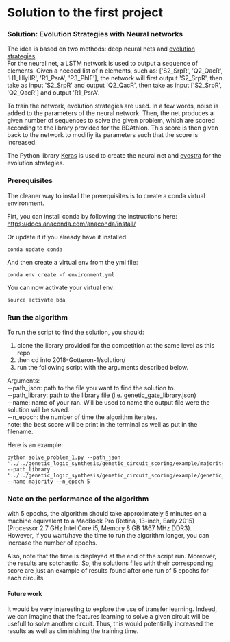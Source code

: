 # Solution to the first project


### Solution: Evolution Strategies with Neural networks
The idea is based on two methods: deep neural nets and [evolution strategies](https://blog.openai.com/evolution-strategies/).  
For the neural net, a LSTM network is used to output a sequence of elements. Given a needed list of n elements, such as: ['S2_SrpR', 'Q2_QacR', 'H1_HlyIIR', 'R1_PsrA', 'P3_PhlF'], the network will first output 'S2_SrpR', then take as input 'S2_SrpR' and output 'Q2_QacR', then take as input ['S2_SrpR', 'Q2_QacR'] and output 'R1_PsrA'.  
  

To train the network, evolution strategies are used. In a few words, noise is added to the parameters of the neural network. Then, the net produces a given number of sequences to solve the given problem, which are scored according to the library provided for the BDAthlon. This score is then given back to the network to modifiy its parameters such that the score is increased.  
  
The Python library [Keras](https://keras.io/) is used to create the neural net and [evostra](https://github.com/alirezamika/evostra) for the evolution strategies.

### Prerequisites

The cleaner way to install the prerequisites is to create a conda virtual environment. 

Firt, you can install conda by following the instructions here: https://docs.anaconda.com/anaconda/install/  

Or update it if you already have it installed:

```
conda update conda
```
And then create a virtual env from the yml file:

```
conda env create -f environment.yml

```

You can now activate your virtual env:

```
source activate bda
```

### Run the algorithm
To run the script to find the solution, you should:  
1. clone the library provided for the competition at the same level as this repo  
2. then cd into 2018-Gotteron-1/solution/  
3. run the following script with the arguments described below.  
  
Arguments:  
--path_json: path to the file you want to find the solution to.  
--path_library: path to the library file (i.e. genetic_gate_library.json)  
--name: name of your ran. Will be used to name the output file were the solution will be saved.  
--n_epoch: the number of time the algorithm iterates.  
note: the best score will be print in the terminal as well as put in the filename. 
  
Here is an example:

```
python solve_problem_1.py --path_json '../../genetic_logic_synthesis/genetic_circuit_scoring/example/majority_mapping.json' --path_library '../../genetic_logic_synthesis/genetic_circuit_scoring/example/genetic_gate_library.json' --name majority --n_epoch 5
```

### Note on the performance of the algorithm
with 5 epochs, the algorithm should take approximately 5 minutes on a machine equivalent to a MacBook Pro (Retina, 13-inch, Early 2015) (Processor 2.7 GHz Intel Core i5, Memory 8 GB 1867 MHz DDR3).  
However, if you want/have the time to run the algorithm longer, you can increase the number of epochs.  

Also, note that the time is displayed at the end of the script run. Moreover, the results are sotchastic. So, the solutions files with their corresponding score are just an example of results found after one run of 5 epochs for each circuits.

#### Future work
It would be very interesting to explore the use of transfer learning. Indeed, we can imagine that the features learning to solve a given circuit will be usefull to solve another circuit. Thus, this would potentially increased the results as well as diminishing the training time.
